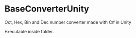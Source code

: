 # BaseConverterUnity
Oct, Hex, Bin and Dec number converter made with C# in Unity

Executable inside folder.
